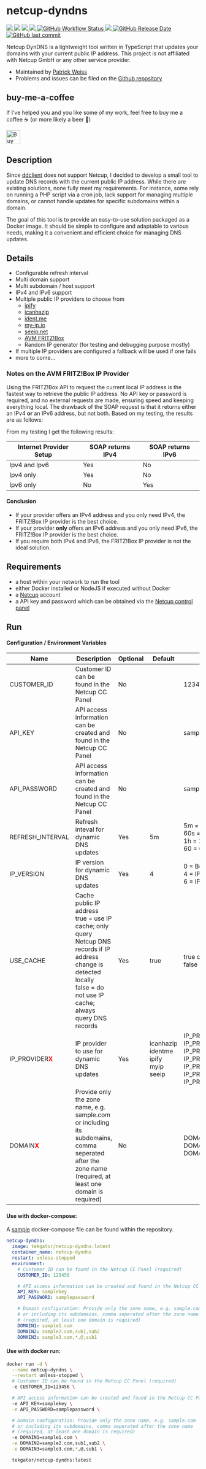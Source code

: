 # netcup-dyndns

<p>
  <a href="https://github.com/tekgator/netcup-dyndns/blob/main/LICENSE" alt="License">
    <img src="https://img.shields.io/github/license/tekgator/netcup-dyndns" />
  </a>
  <img src="https://img.shields.io/github/languages/top/tekgator/netcup-dyndns" />
  <a href="https://hub.docker.com/r/tekgator/netcup-dyndns" alt="DockerPulls">
    <img src="https://img.shields.io/docker/pulls/tekgator/netcup-dyndns" />
  </a>
  <a href="https://hub.docker.com/r/tekgator/netcup-dyndns/tags?page=1&ordering=last_updated" alt="DockerBuildStatus">
    <img src="https://img.shields.io/docker/image-size/tekgator/netcup-dyndns/latest" />
  </a>
  <a href="https://github.com/tekgator/netcup-dyndns/actions/workflows/build-and-publish.yml" alt="BuildStatus">
    <img alt="GitHub Workflow Status" src="https://img.shields.io/github/actions/workflow/status/tekgator/netcup-dyndns/build-and-publish.yml">
  </a>
  <a href="https://github.com/tekgator/netcup-dyndns/releases" alt="Releases">
    <img src="https://img.shields.io/github/v/release/tekgator/netcup-dyndns" />
  </a>
  <a href="https://github.com/tekgator/netcup-dyndns/releases" alt="Releases">
    <img alt="GitHub Release Date" src="https://img.shields.io/github/release-date/tekgator/netcup-dyndns">
  </a>
  <a href="https://github.com/tekgator/netcup-dyndns/commit" alt="Commit">
    <img alt="GitHub last commit" src="https://img.shields.io/github/last-commit/tekgator/netcup-dyndns">
  </a>
</p>

Netcup DynDNS is a lightweight tool written in TypeScript that updates your domains with your current public IP address.
This project is not affiliated with Netcup GmbH or any other service provider.

- Maintained by [Patrick Weiss](https://github.com/tekgator)
- Problems and issues can be filed on the [Github repository](https://github.com/tekgator/netcup-dyndns/issues)

## buy-me-a-coffee

If I've helped you and you like some of my work, feel free to buy me a coffee ☕ (or more likely a beer 🍺)

<a href='https://ko-fi.com/C0C7LO3V1' target='_blank'><img height='36' style='border:0px;height:36px;' src='https://storage.ko-fi.com/cdn/kofi1.png?v=3' border='0' alt='Buy Me a Coffee at ko-fi.com' /></a>

## Description

Since [ddclient](https://ddclient.net) does not support Netcup, I decided to develop a small tool to update DNS records with the current public IP address. While there are existing solutions, none fully meet my requirements. For instance, some rely on running a PHP script via a cron job, lack support for managing multiple domains, or cannot handle updates for specific subdomains within a domain.

The goal of this tool is to provide an easy-to-use solution packaged as a Docker image. It should be simple to configure and adaptable to various needs, making it a convenient and efficient choice for managing DNS updates.

## Details

- Configurable refresh interval
- Multi domain support
- Multi subdomain / host support
- IPv4 and IPv6 support
- Multiple public IP providers to choose from
  - [ipify](https://www.ipify.org/)
  - [icanhazip](https://icanhazip.com/)
  - [ident.me](https://www.ident.me/)
  - [my-ip.io](https://www.my-ip.io/)
  - [seeip.net](https://www.seeip.net/)
  - [AVM FRITZ!Box](https://www.avm.de/)
  - Random IP generator (for testing and debugging purpose mostly)
- If multiple IP providers are configured a fallback will be used if one fails
- more to come...

### Notes on the AVM FRITZ!Box IP Provider

Using the FRITZ!Box API to request the current local IP address is the fastest way to retrieve the public IP address. No API key or password is required, and no external requests are made, ensuring speed and keeping everything local.
The drawback of the SOAP request is that it returns either an IPv4 **or** an IPv6 address, but not both.
Based on my testing, the results are as follows:

From my testing I get the following results:

| Internet Provider Setup | SOAP returns IPv4 | SOAP returns IPv6 |
| ----------------------- | ----------------- | ----------------- |
| Ipv4 and Ipv6           | Yes               | No                |
| Ipv4 only               | Yes               | No                |
| Ipv6 only               | No                | Yes               |

#### Conclusion

- If your provider offers an IPv4 address and you only need IPv4, the FRITZ!Box IP provider is the best choice.
- If your provider **only** offers an IPv6 address and you only need IPv6, the FRITZ!Box IP provider is the best choice.
- If you require both IPv4 and IPv6, the FRITZ!Box IP provider is not the ideal solution.

## Requirements

- a host within your network to run the tool
- either Docker installed or NodeJS if executed without Docker
- a [Netcup](https://www.netcup.net/) account
- a API key and password which can be obtained via the [Netcup control panel](<(https://customercontrolpanel.de/)>)

## Run

#### Configuration / Environment Variables

| Name                                            | Description                                                                                                                                                                       | Optional | Default                                            | Example                                                                                                                                                                                                                                                                                                                                                                                                                           |
| ----------------------------------------------- | --------------------------------------------------------------------------------------------------------------------------------------------------------------------------------- | -------- | -------------------------------------------------- | --------------------------------------------------------------------------------------------------------------------------------------------------------------------------------------------------------------------------------------------------------------------------------------------------------------------------------------------------------------------------------------------------------------------------------- |
| CUSTOMER_ID                                     | Customer ID can be found in the Netcup CC Panel                                                                                                                                   | No       |                                                    | 123456                                                                                                                                                                                                                                                                                                                                                                                                                            |
| API_KEY                                         | API access information can be created and found in the Netcup CC Panel                                                                                                            | No       |                                                    | samplekey                                                                                                                                                                                                                                                                                                                                                                                                                         |
| API_PASSWORD                                    | API access information can be created and found in the Netcup CC Panel                                                                                                            | No       |                                                    | samplepassword                                                                                                                                                                                                                                                                                                                                                                                                                    |
| REFRESH_INTERVAL                                | Refresh inteval for dynamic DNS updates                                                                                                                                           | Yes      | 5m                                                 | 5m = 5 minutes<br/>60s = 60 seconds<br/>1h = 1 hour<br/>60 = 60 seconds                                                                                                                                                                                                                                                                                                                                                           |
| IP_VERSION                                      | IP version for dynamic DNS updates                                                                                                                                                | Yes      | 4                                                  | 0 = Both<br/>4 = IPv4<br/>6 = IPv6                                                                                                                                                                                                                                                                                                                                                                                                |
| USE_CACHE                                       | Cache public IP address<br/>true = use IP cache; only query Netcup DNS records if IP address change is detected locally<br/>false = do not use IP cache; always query DNS records | Yes      | true                                               | true or 1<br/>false or 0                                                                                                                                                                                                                                                                                                                                                                                                          |
| IP_PROVIDER<span style="color:red">**X**</span> | IP provider to use for dynamic DNS updates                                                                                                                                        | Yes      | icanhazip<br/>identme<br/>ipify<br/>myip<br/>seeip | IP_PROVIDER<span style="color:red">**1**</span>=icanhazip<br/>IP_PROVIDER<span style="color:red">**2**</span>=ipify<br/>IP_PROVIDER<span style="color:red">**3**</span>=identme<br/>IP_PROVIDER<span style="color:red">**4**</span>=myip<br/>IP_PROVIDER<span style="color:red">**5**</span>=seeip<br/>IP_PROVIDER<span style="color:red">**6**</span>=fritzbox<br/>IP_PROVIDER<span style="color:red">**7**</span>=randomip<br/> |
| DOMAIN<span style="color:red">**X**</span>      | Provide only the zone name, e.g. sample.com or including its subdomains, comma seperated after the zone name (required, at least one domain is required)                          | No       |                                                    | DOMAIN<span style="color:red">**1**</span>=sample1.com<br/>DOMAIN<span style="color:red">**2**</span>=sample2.com,sub1,sub2<br/>DOMAIN<span style="color:red">**3**</span>=sample3.com,\*,@,sub1                                                                                                                                                                                                                                  |

#### Use with docker-compose:

A [sample](docker/docker-compose.yml) docker-compose file can be found within the repository.

```yml
netcup-dyndns:
  image: tekgator/netcup-dyndns:latest
  container_name: netcup-dyndns
  restart: unless-stopped
  environment:
    # Customer ID can be found in the Netcup CC Panel (required)
    CUSTOMER_ID: 123456

    # API access information can be created and found in the Netcup CC Panel (required)
    API_KEY: samplekey
    API_PASSWORD: samplepassword

    # Domain configuration: Provide only the zone name, e.g. sample.com
    # or including its subdomains, comma seperated after the zone name
    # (required, at least one domain is required)
    DOMAIN1: sample1.com
    DOMAIN2: sample2.com,sub1,sub2
    DOMAIN3: sample3.com,*,@,sub1
```

#### Use with docker run:

```bash
docker run -d \
  --name netcup-dyndns \
  --restart unless-stopped \
  # Customer ID can be found in the Netcup CC Panel (required)
  -e CUSTOMER_ID=123456 \

  # API access information can be created and found in the Netcup CC Panel (required)
  -e API_KEY=samplekey \
  -e API_PASSWORD=samplepassword \

  # Domain configuration: Provide only the zone name, e.g. sample.com
  # or including its subdomains, comma seperated after the zone name
  # (required, at least one domain is required)
  -e DOMAIN1=sample1.com \
  -e DOMAIN2=sample2.com,sub1,sub2 \
  -e DOMAIN3=sample3.com,*,@,sub1 \

  tekgator/netcup-dyndns:latest
```
